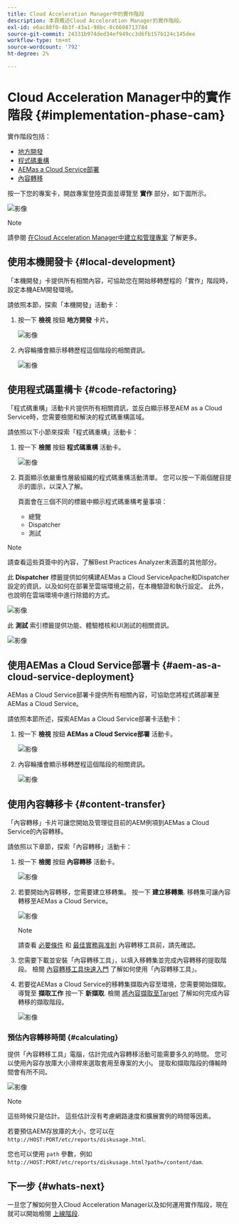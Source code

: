```yaml
---
title: Cloud Acceleration Manager中的實作階段
description: 本頁概述Cloud Acceleration Manager的實作階段。
exl-id: e6ac88f0-4b3f-43a1-98bc-8c6608713784
source-git-commit: 24331b974ded34ef949cc3d6fb157b124c145dee
workflow-type: tm+mt
source-wordcount: '792'
ht-degree: 2%

---
```


# Cloud Acceleration Manager中的實作階段 {#implementation-phase-cam}

實作階段包括：

* [地方開發](#local-development)
* [程式碼重構](#code-refactoring)
* [AEMas a Cloud Service部署](#aem-as-a-cloud-service-deployment)
* [內容轉移](#content-transfer)


按一下您的專案卡，開啟專案登陸頁面並導覽至 **實作** 部分，如下圖所示。

![影像](/help/journey-migration/cloud-acceleration-manager/assets/implementation-1.png)

>[!NOTE]
>請參閱 [在Cloud Acceleration Manager中建立和管理專案](https://experienceleague.adobe.com/docs/experience-manager-cloud-service/moving/cloud-acceleration-manager/using-cam/getting-started-cam.html?lang=en#create-project) 了解更多。


## 使用本機開發卡 {#local-development}

「本機開發」卡提供所有相關內容，可協助您在開始移轉歷程的「實作」階段時，設定本機AEM開發環境。

請依照本節，探索「本機開發」活動卡：

1. 按一下 **檢視** 按鈕 **地方開發** 卡片。

   ![影像](/help/journey-migration/cloud-acceleration-manager/assets/implementation-2.png)

1. 內容輪播會顯示移轉歷程這個階段的相關資訊。

   ![影像](/help/journey-migration/cloud-acceleration-manager/assets/implementation-3.png)


## 使用程式碼重構卡 {#code-refactoring}

「程式碼重構」活動卡片提供所有相關資訊，並反白顯示移至AEM as a Cloud Service時，您需要檢閱和解決的程式碼重構區域。

請依照以下小節來探索「程式碼重構」活動卡：

1. 按一下 **檢閱** 按鈕 **程式碼重構** 活動卡。

   ![影像](/help/journey-migration/cloud-acceleration-manager/assets/implementation-4.png)

1. 頁面顯示依嚴重性層級組織的程式碼重構活動清單。 您可以按一下兩個醒目提示的圖示，以深入了解。

   頁面會在三個不同的標籤中顯示程式碼重構考量事項：

   * 總覽
   * Dispatcher
   * 測試

>[!NOTE]
>請查看這些頁簽中的內容，了解Best Practices Analyzer未涵蓋的其他部分。

此 **Dispatcher** 標籤提供如何構建AEMas a Cloud ServiceApache和Dispatcher設定的資訊，以及如何在部署至雲端環境之前，在本機驗證和執行設定。 此外，也說明在雲端環境中進行除錯的方式。

![影像](/help/journey-migration/cloud-acceleration-manager/assets/coderefactoring-2.png)

此 **測試** 索引標籤提供功能、體驗稽核和UI測試的相關資訊。

![影像](/help/journey-migration/cloud-acceleration-manager/assets/coderefactoring-3.png)


## 使用AEMas a Cloud Service部署卡 {#aem-as-a-cloud-service-deployment}

AEMas a Cloud Service部署卡提供所有相關內容，可協助您將程式碼部署至AEMas a Cloud Service。

請依照本節所述，探索AEMas a Cloud Service部署卡活動卡：

1. 按一下 **檢視** 按鈕 **AEMas a Cloud Service部署** 活動卡。

   ![影像](/help/journey-migration/cloud-acceleration-manager/assets/implementation-6.png)

1. 內容輪播會顯示移轉歷程這個階段的相關資訊。

   ![影像](/help/journey-migration/cloud-acceleration-manager/assets/aem-deployment-card.png)


## 使用內容轉移卡 {#content-transfer}

「內容轉移」卡片可讓您開始及管理從目前的AEM例項到AEMas a Cloud Service的內容轉移。

請依照以下章節，探索「內容轉移」活動卡：

1. 按一下 **檢閱** 按鈕 **內容轉移** 活動卡。

   ![影像](/help/journey-migration/cloud-acceleration-manager/assets/contenttransfer-1.png)

1. 若要開始內容轉移，您需要建立移轉集。 按一下 **建立移轉集**. 移轉集可讓內容轉移至AEMas a Cloud Service。

   ![影像](/help/journey-migration/cloud-acceleration-manager/assets/contenttransfer-2.png)

   >[!NOTE]
   >請查看 [必要條件](https://experienceleague.adobe.com/docs/experience-manager-cloud-service/moving/cloud-migration/content-transfer-tool/prerequisites-content-transfer-tool.html?lang=en) 和 [最佳實務與准則](https://experienceleague.adobe.com/docs/experience-manager-cloud-service/moving/cloud-migration/content-transfer-tool/overview-content-transfer-tool.html?lang=en) 內容轉移工具前，請先確認。

1. 您需要下載並安裝「內容轉移工具」，以填入移轉集並完成內容轉移的提取階段。 檢閱 [內容轉移工具快速入門](https://experienceleague.adobe.com/docs/experience-manager-cloud-service/content/migration-journey/cloud-migration/content-transfer-tool/getting-started-content-transfer-tool.html?lang=en) 了解如何使用「內容轉移工具」。

1. 若要從AEMas a Cloud Service的移轉集擷取內容至環境，您需要開始擷取。 導覽至 **擷取工作** 按一下 **新擷取**. 檢閱 [將內容擷取至Target](https://experienceleague.adobe.com/docs/experience-manager-cloud-service/content/migration-journey/cloud-migration/content-transfer-tool/ingesting-content.html?lang=en) 了解如何完成內容轉移的擷取階段。

   ![影像](/help/journey-migration/cloud-acceleration-manager/assets/contenttransfer-3.png)

### 預估內容轉移時間 {#calculating}

提供「內容轉移工具」電腦，估計完成內容轉移活動可能需要多久的時間。 您可以使用內容存放庫大小滑桿來選取套用至專案的大小。 提取和擷取階段的傳輸時間會有所不同。

![影像](/help/journey-migration/cloud-acceleration-manager/assets/contenttransfer-4.png)

>[!NOTE]
>這些時候只是估計。 這些估計沒有考慮網路速度和擴展實例的時間等因素。

若要預估AEM存放庫的大小，您可以在 `http://HOST:PORT/etc/reports/diskusage.html`.

您也可以使用 `path` 參數，例如 `http://HOST:PORT/etc/reports/diskusage.html?path=/content/dam`.

## 下一步 {#whats-next}

一旦您了解如何登入Cloud Acceleration Manager以及如何運用實作階段，現在就可以開始檢閱 [上線階段](https://experienceleague.adobe.com/docs/experience-manager-cloud-service/moving/cloud-acceleration-manager/using-cam/cam-golive-phase.html?lang=en).
